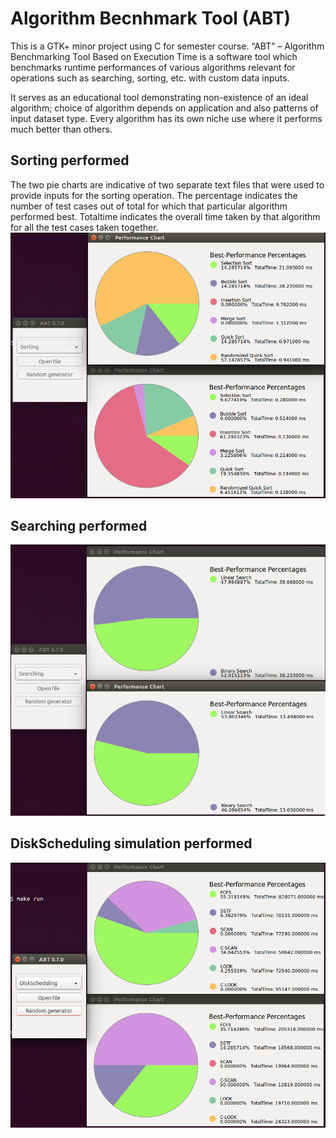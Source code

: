Algorithm Becnhmark Tool (ABT)
=======

This is a GTK+ minor project using C for semester course. “ABT” – Algorithm Benchmarking Tool Based on Execution Time is a software tool which benchmarks runtime performances of various algorithms relevant for operations such as searching, sorting, etc. with custom data inputs. 

It serves as an educational tool demonstrating non-existence of an ideal algorithm; choice of algorithm depends on application and also patterns of input dataset type. Every algorithm has its own niche use where it performs much better than others.

## Sorting performed
The two pie charts are indicative of two separate text files that were used to provide inputs for the sorting operation. The percentage indicates the number of test cases out of total for which that particular algorithm performed best. Totaltime indicates the overall time taken by that algorithm for all the test cases taken together.
![Sorting](/screenshots/ABTSort.png)

## Searching performed
![Searching](/screenshots/ABTSearch.png)

## DiskScheduling simulation performed
![DiskScheduling](/screenshots/ABTDiskScheduling.png)
